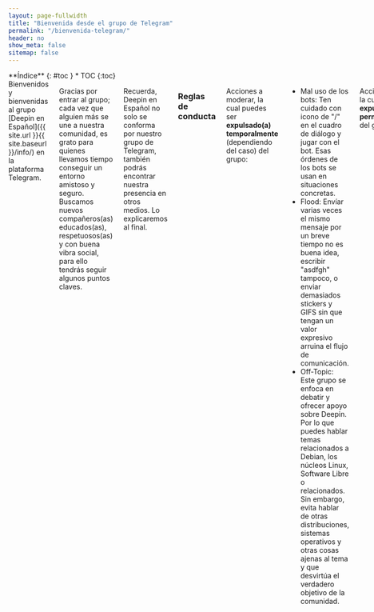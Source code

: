 ```yaml
---
layout: page-fullwidth
title: "Bienvenida desde el grupo de Telegram"
permalink: "/bienvenida-telegram/"
header: no
show_meta: false
sitemap: false
---
```

<div class="row">
<div class="medium-4 medium-push-8 columns" markdown="1">
<div class="panel radius" markdown="1">
**Índice**
{: #toc }
*  TOC
{:toc}
</div>
</div><!-- /.medium-4.columns -->

<div class="medium-8 medium-pull-4 columns" markdown="1">
Bienvenidos y bienvenidas al grupo [Deepin en Español]({{ site.url }}{{ site.baseurl }}/info/) en la plataforma Telegram.

Gracias por entrar al grupo; cada vez que alguien más se une a nuestra comunidad, es grato para quienes llevamos tiempo conseguir un entorno amistoso y seguro. Buscamos nuevos compañeros(as) educados(as), respetuosos(as) y con buena vibra social, para ello tendrás seguir algunos puntos claves.

Recuerda, Deepin en Español no solo se conforma por nuestro grupo de Telegram, también podrás encontrar nuestra presencia en otros medios. Lo explicaremos al final.

### Reglas de conducta
Acciones a moderar, la cual puedes ser **expulsado(a) temporalmente** (dependiendo del caso) del grupo:
* Mal uso de los bots: Ten cuidado con icono de "/" en el cuadro de diálogo y jugar con el bot. Esas órdenes de los bots se usan en situaciones concretas.
* Flood: Envíar varias veces el mismo mensaje por un breve tiempo no es buena idea, escribir "asdfgh" tampoco, o enviar demasiados stickers y GIFS sin que tengan un valor expresivo arruina el flujo de comunicación.
* Off-Topic: Este grupo se enfoca en debatir y ofrecer apoyo sobre Deepin. Por lo que puedes hablar temas relacionados a Debian, los núcleos Linux, Software Libre o relacionados. Sin embargo, evita hablar de otras distribuciones, sistemas operativos y otras cosas ajenas al tema y que desvirtúa el verdadero objetivo de la comunidad.

Acciones a evitar, la cual puedes ser **expulsado(a) permanentemente** del grupo:
* Spam: Publicar otros grupos y comunidades sin autorización de los administradores.
* Acoso: Molestar a la comunidad o a sus administradores. Si no tienes confianza con los usuarios, actúa con dignidad y evita actitudes sospechosas. Pero si tienes amistad o confianza, mantén el respeto para dar el ejemplo.
* Añadir bots: No envíes bots sin ser revisados por el administrador. De ser así, el administrador podrá expulsar al usuario y al bot sin previo aviso.
* Contenido chocante: Abusar con material pornográfico, violencia gratuita o contenido que incite al dañar la dignidad humana.

### Páginas de ayuda
* Para quienes no conocen el sistema operativo, tenemos lista [una página de presentación]({{ site.url }}{{ site.baseurl }}/presentacion) y un catálogo de [dudas frecuentes]({{ site.url }}{{ site.baseurl }}/dudas) para ganar tiempo.
* Estamos también en [Google+](https://plus.google.com/communities/115544729561220868525) (administrado por @Car), [Github](https://github.com/deepin-espanol) (creado por Diego, administrado junto a @Ampiflow02 y @G4SP3R) y [Facebook](https://www.facebook.com/DeepinOSenEspanol/) (administrado por Roberto Bervih).
* Para ser transparentes, tenemos un [enlace](combot.org/chat/-1001050493375) para ver la actividad de nuestro grupo, incluyendo las horas con mayor intercambio de mensajes.
* Estas reglas no aplican al blog de Deepin en Español, [usamos los terminos de uso en general]({{ site.url }}{{ site.baseurl }}/info/tos).
</div><!-- /.medium-8.columns -->
</div><!-- /.row -->
